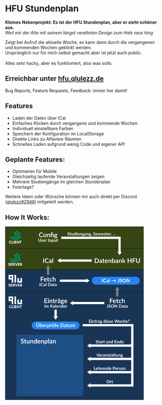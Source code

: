 # HFU Stundenplan
**Kleines Nebenprojekt: Es ist der HFU Stundenplan, aber er sieht schöner aus.**<br>
_Weil mir der Alte mit seinem längst veralteten Design zum Hals raus hing_

Zeigt bei Aufruf die aktuelle Woche, es kann dann durch die vergangenen und kommenden Wochen geklickt werden.<br>
Ursprünglich nur für mich selbst gemacht aber ist jetzt auch public.<br><br>
Alles sehr hacky, aber es funktioniert, also was solls.

## Erreichbar unter [hfu.qlulezz.de](https://hfu.qlulezz.de/)

Bug Reports, Feature Requests, Feedback: immer her damit!

## Features
- Laden der Daten über ICal
- Einfaches Klicken durch vergangene und kommende Wochen
- Individuell einstellbare Farben
- Speichern der Konfiguration im LocalStorage
- Direkte Links zu Alfaview Räumen
- Schnelles Laden aufgrund wenig Code und eigener API

## Geplante Features:
- Optimieren für Mobile
- Gleichzeitig laufende Veranstaltungen zeigen
- Mehrere Studiengänge im gleichen Stundenplan
- Feiertage?

Weitere Ideen oder Wünsche können mir auch direkt per Discord ([qlulezz#2946](https://discordapp.com/users/263272950700965888/)) mitgeteilt werden.

## How It Works:
<img src="./img/HowItWorks.svg" width="450" >
